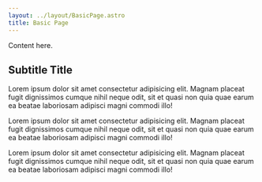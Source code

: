 ```yaml
---
layout: ../layout/BasicPage.astro
title: Basic Page
---
```


Content here.

## Subtitle Title

Lorem ipsum dolor sit amet consectetur adipisicing elit. Magnam placeat fugit dignissimos cumque nihil neque odit, sit et quasi non quia quae earum ea beatae laboriosam adipisci magni commodi illo!

Lorem ipsum dolor sit amet consectetur adipisicing elit. Magnam placeat fugit dignissimos cumque nihil neque odit, sit et quasi non quia quae earum ea beatae laboriosam adipisci magni commodi illo!

Lorem ipsum dolor sit amet consectetur adipisicing elit. Magnam placeat fugit dignissimos cumque nihil neque odit, sit et quasi non quia quae earum ea beatae laboriosam adipisci magni commodi illo!